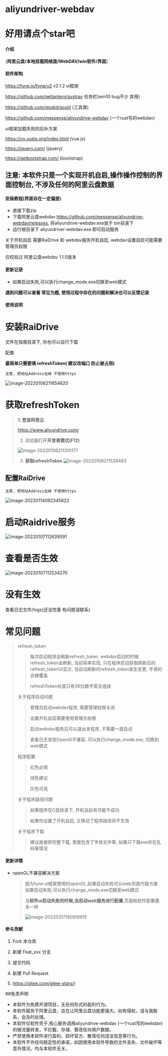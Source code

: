 # aliyundriver-webdav

# 好用请点个star吧

#### 介绍

{**阿里云盘/本地挂载网络盘/WebDAV/win软件/界面**}

#### 软件架构

https://fyne.io/fyne/v2 v2.1.2 ui框架

https://github.com/getlantern/systray 任务栏(win10 bug不少 弃用)

https://github.com/gookit/goutil (工具类)

https://github.com/messense/aliyundrive-webdav (一个rust写的webdav)

ui框架加载失败的后补方案

https://cn.vuejs.org/index.html (vue.js)

https://jquery.com/ (jquery)

https://getbootstrap.com/ (bootstrap)



## 注意: 本软件只是一个实现开机自启,操作操作控制的界面控制台, 不涉及任何的阿里云盘数据



#### 安装教程(界面存在一定偏差)

- 直接下载zip
- 下载阿里云盘webdav  https://github.com/messense/aliyundrive-webdav/releases, 将aliyundrive-webdav.exe放于 bin目录下
- 运行根目录下 aliyundriver-webdav.exe 即可启动服务

关于开机自启 需要RaiDrive 和 webdav服务开机自启, webdav设置自启可能需要管理员权限

仅校验过 阿里云盘webdav 1.1.0版本

#### 更新记录

-  如果启动失败,可以执行change_mode.exe切换至web模式



**遇到问题可以查看 常见为题, 使用过程中存在的问题和解决也可以反馈记录**



#### 使用说明

# 安装RaiDrive

文件在指南目录下, 你也可以自行下载

配置

**最简单只需要填 refreshToken( 建议改端口 防止被占用)**

`注意, 把地址Address去掉 不使用https`

![image-20220106211654620](README.assets/image-20220106211654620.png)





# 获取refreshToken

> **1. 登录阿里云**
>
> https://www.aliyundrive.com/
>
> 2. 浏览器打开**开发者模式(F12)**
>
> ![image-20220106211310171](README.assets/image-20220106211310171.png)
>
> 3. **获取refreshToken**
>    ![image-20220106211538483](README.assets/image-20220106211538483.png)

## 配置RaiDrive

`注意, 把地址Address去掉 不使用https`

![image-20220114092345822](README.assets/image-20220114092345822.png)

# 启动Raidrive服务

![image-20220107112639591](README.assets/image-20220107112639591.png)

# 查看是否生效

![image-20220107112534270](README.assets/image-20220107112534270.png)

# 没有生效

查看日志文件/logs(还没完善 有问题请联系)

# 常见问题

> refresh_token
>
> > 每次启动程序会刷新refresh_token, webdav启动的时候 refresh_token会刷新, 当前简单实现, 只在程序启动获取刷新后的refresh_tokenUI显示, 当自动刷新的refresh_token发生变更, 手填的会被覆盖
> >
> > refreshToken长度只有36位数字英文组成
>
> 关于程序启动问题
>
> > 管理员启动webdav程序, 需要管理权限关闭
> >
> > 设置开机自启需要使用管理员权限
> >
> > 启动webdav服务后可以退出本程序, 不需要一直启动
> >
> > 查看日志发现OpenGl不兼容, 可以执行change_mode.exe, 切换到web模式
>
> 程序配置
>
> > 红色必填
> >
> > 绿色建议
> >
> > 灰色可选
>
> 关于程序路径问题
>
> > 如果程序在C盘目录下, 开机自启有可能不成功
> >
> > 如果你设置了开机自启, 又移动了程序路径将不生效
>
> 关于程序下载
>
> > 建议直接把完整下载, 里面包含了字体文件等, 如果只下载exe存在乱码等情况
>
> 



#### 更新详情

- openGL不兼容解决方案

  > 因为fyne ui框架使用的openGL,如果启动失败可以web页面代替方案 如果启动失败,可以执行change_mode.exe切换至web模式
  >
  > 当**软件ui启动失败的时候,会启动web服务进行配置**,页面和软件配置基本一样
  >
  >
  > ![image-20220317190916915](README.assets/image-20220317190916915.png)







#### 参与贡献

1. Fork 本仓库
2. 新建 Feat_xxx 分支
3. 提交代码
4. 新建 Pull Request

5. https://gitee.com/gitee-stars/)

##免责声明

- 本软件为免费开源项目，无任何形式的盈利行为。
- 本软件服务于阿里云盘，旨在让阿里云盘功能更强大。如有侵权，请与我联系，会及时处理。
- 本软件仅软件壳子,核心服务调用aliyundrive-webdav (一个rust写的webdav)的做流量转发，不拦截、存储、篡改任何用户数据。
- 严禁使用本软件进行盈利、损坏官方、散落任何违法信息等行为。
- 本软件不作任何稳定性的承诺，如因使用本软件导致的文件丢失、文件破坏等意外情况，均与本软件无关。
